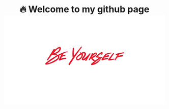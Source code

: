 
<h1 style="text-align:center; font-weight:bold">🔥 Welcome to my github page</div>

<img align="center" src="./img/be_yourself-removebg-preview.png">



